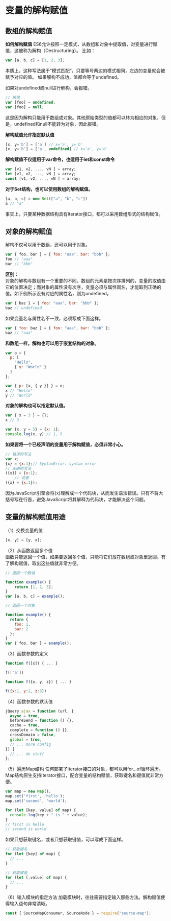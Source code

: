 # 变量的解构赋值
## 数组的解构赋值
**如何解构赋值**
ES6允许按照一定模式，从数组和对象中提取值，对变量进行赋值，这被称为解构（Destructuring）。
比如：
```javascript
var [a, b, c] = [1, 2, 3];
```   
本质上，这种写法属于“模式匹配”，只要等号两边的模式相同，左边的变量就会被赋予对应的值。
如果解构不成功，值都会等于undefined。

如果对undefined或null进行解构，会报错。
```javascript
// 报错
var [foo] = undefined;
var [foo] = null;
```
这是因为解构只能用于数组或对象。其他原始类型的值都可以转为相应的对象，但是，undefined和null不能转为对象，因此报错。   

**解构赋值允许指定默认值**
```javascript
[x, y='b'] = ['a'] // x='a', y='b'
[x, y='b'] = ['a', undefined] // x='a', y='b'
```
**解构赋值不仅适用于var命令，也适用于let和const命令**
```javascript
var [v1, v2, ..., vN ] = array;
let [v1, v2, ..., vN ] = array;
const [v1, v2, ..., vN ] = array;
```
**对于Set结构，也可以使用数组的解构赋值。**
```javascript
[a, b, c] = new Set(["a", "b", "c"])
a // "a"
```
事实上，只要某种数据结构具有Iterator接口，都可以采用数组形式的结构赋值。
## 对象的解构赋值
解构不仅可以用于数组，还可以用于对象。
```javascript
var { foo, bar } = { foo: "aaa", bar: "bbb" };
foo // "aaa"
bar // "bbb"
```
**区别：**         
对象的解构与数组有一个重要的不同。数组的元素是按次序排列的，变量的取值由它的位置决定；而对象的属性没有次序，变量必须与属性同名，才能取到正确的值。如下例所示没有对应的属性名，则为undefined。
```javascript
var { baz } = { foo: "aaa", bar: "bbb" };
baz // undefined
```

如果变量名与属性名不一致，必须写成下面这样。
```javascript
var { foo: baz } = { foo: "aaa", bar: "bbb" };
baz // "aaa"
```

**和数组一样，解构也可以用于嵌套结构的对象。**
```javascript
var o = {
  p: [
    "Hello",
    { y: "World" }
  ]
};

var { p: [x, { y }] } = o;
x // "Hello"
y // "World"
```
**对象的解构也可以指定默认值。**
```javascript
var { x = 3 } = {};
x // 3

var {x, y = 5} = {x: 1};
console.log(x, y) // 1, 5
```

**如果要将一个已经声明的变量用于解构赋值，必须非常小心。**
```javascript
// 错误的写法
var x;
{x} = {x:1};// SyntaxError: syntax error
// 正确的写法
({x}) = {x:1};
    // 或者
({x} = {x:1});
```
因为JavaScript引擎会将{x}理解成一个代码块，从而发生语法错误。只有不将大括号写在行首，避免JavaScript将其解释为代码块，才能解决这个问题。

## 变量的解构赋值用途
（1）交换变量的值
```javascript
[x, y] = [y, x];
```
（2）从函数返回多个值      
函数只能返回一个值，如果要返回多个值，只能将它们放在数组或对象里返回。有了解构赋值，取出这些值就非常方便。
```javascript
// 返回一个数组

function example() {
    return [1, 2, 3];
}
var [a, b, c] = example();

// 返回一个对象

function example() {
  return {
    foo: 1,
    bar: 2
  };
}
var { foo, bar } = example();
```
（3）函数参数的定义
```javascript
function f([x]) { ... }

f(['a'])

function f({x, y, z}) { ... }

f({x:1, y:2, z:3})
```
（4）函数参数的默认值
```javascript
jQuery.ajax = function (url, {
  async = true,
  beforeSend = function () {},
  cache = true,
  complete = function () {},
  crossDomain = false,
  global = true,
  // ... more config
}) {
  // ... do stuff
};
```
（5）遍历Map结构
任何部署了Iterator接口的对象，都可以用for...of循环遍历。Map结构原生支持Iterator接口，配合变量的结构赋值，获取键名和键值就非常方便。
```javascript
var map = new Map();
map.set('first', 'hello');
map.set('second', 'world');

for (let [key, value] of map) {
  console.log(key + " is " + value);
}
// first is hello
// second is world
```
如果只想获取键名，或者只想获取键值，可以写成下面这样。
```javascript
// 获取键名
for (let [key] of map) {
  // ...
}

// 获取键值
for (let [,value] of map) {
  // ...
}
```
（6）输入模块的指定方法
加载模块时，往往需要指定输入那些方法。解构赋值使得输入语句非常清晰。
```javascript
const { SourceMapConsumer, SourceNode } = require("source-map");
```
